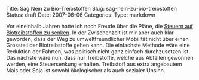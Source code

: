 Title: Sag Nein zu Bio-Treibstoffen
Slug: sag-nein-zu-bio-treibstoffen
Status: draft
Date: 2007-06-06
Categories:
Type: markdown

Vor eineinhalb Jahren hatte ich noch Freude über die Pläne, die [Steuern auf Biotreibstoffen zu senken](http://spinlock.ch/blog/2005/11/23/tiefere-steuern-auf-umweltschonenden-treibstoffen/). In der Zwischenzeit ist mir aber auch klar geworden, dass der Weg zu umweltfreundlicher Mobilität nicht über einen Grossteil der Biotreibstoffe gehen kann. Die einfachste Methode wäre eine Reduktion der Fahrten, was politisch nicht ganz einfach durchzusetzen ist. Das nächste wäre nun, dass nur Treibstoffe, welche aus Abfällen gewonnen werden, eine Steuersenkung erhalten. Treibstoff aus extra angebautem Mais oder Soja ist sowohl ökologischer als auch sozialer Unsinn.
